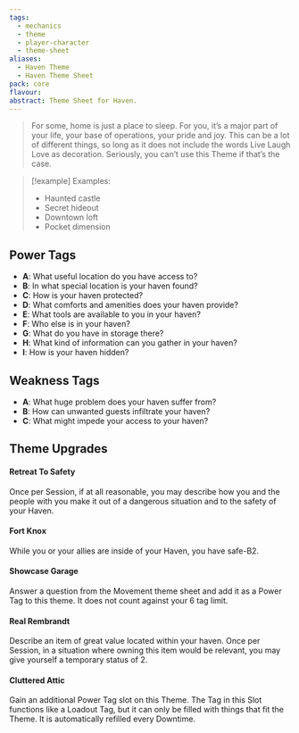 ```yaml
---
tags:
  - mechanics
  - theme
  - player-character
  - theme-sheet
aliases:
  - Haven Theme
  - Haven Theme Sheet
pack: core
flavour: 
abstract: Theme Sheet for Haven.
---
```

> For some, home is just a place to sleep. For you, it’s a major part of your life, your base of operations, your pride and joy. This can be a lot of different things, so long as it does not include the words Live Laugh Love as decoration. Seriously, you can’t use this Theme if that’s the case. 

> [!example] Examples:
> - Haunted castle
> - Secret hideout
> - Downtown loft
> - Pocket dimension

## Power Tags
- **A**: What useful location do you have access to?
- **B**: In what special location is your haven found?
- **C**: How is your haven protected?
- **D**: What comforts and amenities does your haven provide?
- **E**: What tools are available to you in your haven?
- **F**: Who else is in your haven?
- **G**: What do you have in storage there?
- **H**: What kind of information can you gather in your haven?
- **I**: How is your haven hidden?

## Weakness Tags
- **A**: What huge problem does your haven suffer from?
- **B**: How can unwanted guests infiltrate your haven?
- **C**: What might impede your access to your haven?

## Theme Upgrades
#### Retreat To Safety
 Once per Session, if at all reasonable, you may describe how you and the people with you make it out of a dangerous situation and to the safety of your Haven.
#### Fort Knox
 While you or your allies are inside of your Haven, you have safe-B2.
#### Showcase Garage
 Answer a question from the Movement theme sheet and add it as a Power Tag to this theme. It does not count against your 6 tag limit.
#### Real Rembrandt
 Describe an item of great value located within your haven. Once per Session, in a situation where owning this item would be relevant, you may give yourself a temporary status of 2.
#### Cluttered Attic
 Gain an additional Power Tag slot on this Theme. The Tag in this Slot functions like a Loadout Tag, but it can only be filled with things that fit the Theme. It is automatically refilled every Downtime.


